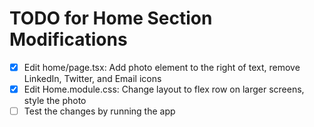 # TODO for Home Section Modifications

- [x] Edit home/page.tsx: Add photo element to the right of text, remove LinkedIn, Twitter, and Email icons
- [x] Edit Home.module.css: Change layout to flex row on larger screens, style the photo
- [ ] Test the changes by running the app
